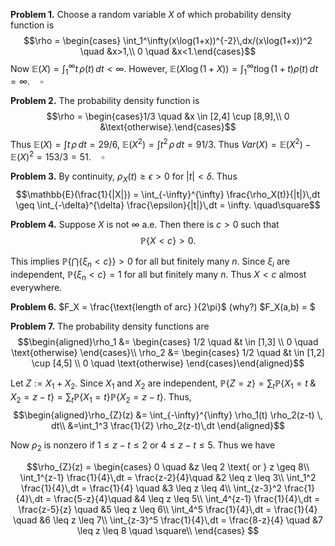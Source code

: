 **Problem 1.** Choose a random variable $X$ of which probability density function is 
$$\rho = \begin{cases} \int_1^\infty(x\log(1+x))^{-2}\,dx/(x\log(1+x))^2 \quad &x>1,\\
0 \quad &x<1.\end{cases}$$
Now $\mathbb{E}(X) = \int_1^\infty t\,\rho(t)\,dt <\infty$. However, $\mathbb{E}(X\log(1+X)) = \int_1^\infty t\log(1+t)\rho(t)\,dt=\infty. \quad \square$ 

**Problem 2.** The probability density function is
$$\rho = \begin{cases}1/3 \quad &x \in [2,4] \cup [8,9],\\
0  &\text{otherwise}.\end{cases}$$
Thus $\mathbb{E}(X) = \int t\,\rho\,dt = 29/6$, $\mathbb{E}(X^2) = \int t^2\,\rho\,dt = 91/3$.
Thus $Var(X)=\mathbb{E}(X^2)-\mathbb{E}(X)^2=153/3=51. \quad \square$

**Problem 3.** By continuity, $\rho_X(t) \geq \epsilon > 0$ for $|t| < \delta$. Thus
$$\mathbb{E}(\frac{1}{|X|}) = \int_{-\infty}^{\infty} \frac{\rho_X(t)}{|t|}\,dt \geq \int_{-\delta}^{\delta} \frac{\epsilon}{|t|}\,dt = \infty. \quad\square$$

**Problem 4.** Suppose $X$ is not $\infty$ a.e. Then there is $c > 0$ such that 
$$\mathbb{P}\{X < c\} > 0.$$

This implies $\mathbb{P}\{ \bigcap\{\xi_n< c\}\} > 0$ for all but finitely many $n$. Since $\xi_i$ are independent, $\mathbb{P}\{ \xi_n< c\} = 1$ for all but finitely many $n$. Thus $X < c$ almost everywhere.

**Problem 6.** $F_X = \frac{\text{length of arc} }{2\pi}$ (why?)
$F_X(a,b) = $

**Problem 7.** The probability density functions are
$$\begin{aligned}\rho_1 &= \begin{cases} 1/2 \quad &t \in [1,3] \\ 0 \quad \text{otherwise} \end{cases}\\
\rho_2 &= \begin{cases} 1/2 \quad &t \in [1,2] \cup [4,5] \\ 0 \quad \text{otherwise} \end{cases}\end{aligned}$$

Let $Z := X_1 + X_2$. Since $X_1$ and $X_2$ are independent, $\mathbb{P}\{Z=z\} = \sum_t\mathbb{P}\{X_1 = t \;\&\; X_2 = z-t\} = \sum_{t}\mathbb{P}\{X_1 = t \} \mathbb{P}\{ X_2 = z-t\}$. Thus, 
$$\begin{aligned}\rho_{Z}(z) &= \int_{-\infty}^{\infty} \rho_1(t) \rho_2(z-t) \, dt\\
&=\int_1^3 \frac{1}{2} \rho_2(z-t)\,dt \end{aligned}$$

Now $\rho_2$ is nonzero if $1 \leq z-t \leq 2$ or $4 \leq z-t \leq 5$. Thus we have

$$\rho_{Z}(z) = \begin{cases}
	0 \quad &z \leq 2 \text{ or } z \geq 8\\
	\int_1^{z-1} \frac{1}{4}\,dt = \frac{z-2}{4}\quad &2 \leq z \leq 3\\
	\int_1^2 \frac{1}{4}\,dt = \frac{1}{4} \quad &3 \leq z \leq 4\\
	\int_{z-3}^2 \frac{1}{4}\,dt = \frac{5-z}{4}\quad &4 \leq z \leq 5\\
	\int_4^{z-1} \frac{1}{4}\,dt = \frac{z-5}{z} \quad &5 \leq z \leq 6\\
	\int_4^5 \frac{1}{4}\,dt = \frac{1}{4} \quad &6 \leq z \leq 7\\
	\int_{z-3}^5 \frac{1}{4}\,dt = \frac{8-z}{4} \quad &7 \leq z \leq 8 \quad \square\\	 
	\end{cases} $$


<!--stackedit_data:
eyJoaXN0b3J5IjpbLTE5OTg2MzMwNTQsLTE4ODM1NjI3NjQsMz
E2OTY5MzY2LC02NzE5NjMxNDcsLTE5MDg4MTg5NjIsLTg2ODcw
MzA1OCwtMTU0OTg3ODYwOCwyMDY2MjMyNjUzLDIwMzQ5NDc5MT
EsLTExOTQyNDQ5MzAsLTE2MDA2MDA3MSw1MzcyNDI3NDEsLTc0
MDk2OTIwOSwxMTE0NzAzNDI4LC05ODY0NzIxMjAsMjAzNzMzOD
Q0NCwtMTQ0MTgxMTY5MiwxNTk5Njk4MTU5LC04NDUxNDMyOTUs
LTM2ODYwMzU0MF19
-->